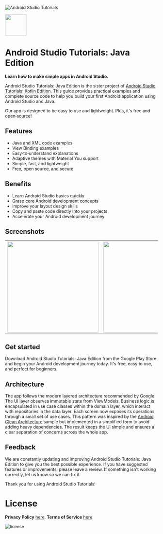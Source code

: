 ![Android Studio Tutorials](/app/src/main/play/listings/en-US/graphics/feature-graphic/play_store_feature_graphic.png "Android Studio Tutorials: Java Edition")

<a href="https://play.google.com/store/apps/details?id=com.d4rk.androidtutorials.java"><img src="https://play.google.com/intl/en_us/badges/static/images/badges/en_badge_web_generic.png" height="70"></a>

# Android Studio Tutorials: Java Edition

**Learn how to make simple apps in Android Studio.**

Android Studio Tutorials: Java Edition is the sister project of [Android Studio Tutorials: Kotlin Edition](https://github.com/D4rK7355608/com.d4rk.androidtutorials). This guide provides practical examples and complete source code to help you build your first Android application using Android Studio and Java.

Our app is designed to be easy to use and lightweight. Plus, it's free and open‑source!

## Features

- Java and XML code examples
- View Binding examples
- Easy‑to‑understand explanations
- Adaptive themes with Material You support
- Simple, fast, and lightweight
- Free, open source, and secure

## Benefits

- Learn Android Studio basics quickly
- Grasp core Android development concepts
- Improve your layout design skills
- Copy and paste code directly into your projects
- Accelerate your Android development journey

## Screenshots

<table>
  <tr>
    <td><img src="/app/src/main/play/listings/en-US/graphics/phone-screenshots/1-screenshot_main.png" width="300"></td>
    <td><img src="/app/src/main/play/listings/en-US/graphics/phone-screenshots/2-screenshot_tutorials.png" width="300"></td>
    <td><img src="/app/src/main/play/listings/en-US/graphics/phone-screenshots/3-screenshot_codes.png" width="300"></td>
  </tr>
</table>

## Get started

Download Android Studio Tutorials: Java Edition from the Google Play Store and begin your Android development journey today. It's free, easy to use, and perfect for beginners.

## Architecture

The app follows the modern layered architecture recommended by Google. The UI layer observes
immutable state from ViewModels. Business logic is encapsulated in use case classes within the
domain layer, which interact with repositories in the data layer. Each screen now exposes its
operations through a small set of use cases. This pattern was inspired by the
[Android Clean Architecture](https://github.com/android10/Android-CleanArchitecture) sample but
implemented in a simplified form to avoid adding heavy dependencies. The result keeps the UI
simple and ensures a clear separation of concerns across the whole app.

## Feedback

We are constantly updating and improving Android Studio Tutorials: Java Edition to give you the best possible experience. If you have suggested features or improvements, please leave a review. If something isn't working correctly, let us know so we can fix it.

Thank you for using Android Studio Tutorials!

# License

__Privacy Policy__ [here](https://mihaicristiancondrea.github.io/profile/#privacy-policy-end-user-software).
__Terms of Service__ [here](https://mihaicristiancondrea.github.io/profile/#terms-of-service-end-user-software).

![license](https://imgur.com/QQlcEVT.png)